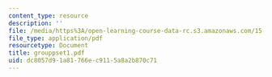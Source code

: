 ```yaml
---
content_type: resource
description: ''
file: /media/https%3A/open-learning-course-data-rc.s3.amazonaws.com/15-066j-system-optimization-and-analysis-for-manufacturing-summer-2003/dc8057d91a81766ec9115a8a2b870c71_grouppset1.pdf
file_type: application/pdf
resourcetype: Document
title: grouppset1.pdf
uid: dc8057d9-1a81-766e-c911-5a8a2b870c71
---
```

